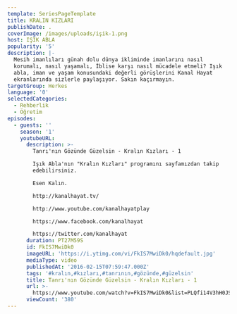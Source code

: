```yaml
---
template: SeriesPageTemplate
title: KRALIN KIZLARI
publishDate: .
coverImage: /images/uploads/işik-1.png
host: IŞIK ABLA
popularity: '5'
description: |-
  Mesih imanlıları günah dolu dünya ikliminde imanlarını nasıl
  korumalı, nasıl yaşamalı, İblise karşı nasıl mücadele etmeli? Işık
  abla, iman ve yaşam konusundaki değerli görüşlerini Kanal Hayat
  ekranlarında sizlerle paylaşıyor. Sakın kaçırmayın.
targetGroup: Herkes
language: '0'
selectedCategories:
  - Rehberlik
  - Öğretim
episodes:
  - guests: ''
    season: '1'
    youtubeURL:
      description: >-
        Tanrı'nın Gözünde Güzelsin - Kralın Kızları - 1

        Işık Abla'nın "Kralın Kızları" programını sayfamızdan takip
        edebilirsiniz.

        Esen Kalın.

        http://kanalhayat.tv/

        http://www.youtube.com/kanalhayatplay

        https://www.facebook.com/kanalhayat

        https://twitter.com/kanalhayat
      duration: PT27M59S
      id: FkIS7MwiDk0
      imageURL: 'https://i.ytimg.com/vi/FkIS7MwiDk0/hqdefault.jpg'
      mediaType: video
      publishedAt: '2016-02-15T07:59:47.000Z'
      tags: '#kralın,#kızları,#tanrının,#gözünde,#güzelsin'
      title: Tanrı'nın Gözünde Güzelsin - Kralın Kızları - 1
      url: >-
        https://www.youtube.com/watch?v=FkIS7MwiDk0&list=PLQfi14V3hH0JS8AQrtkWt3wpBW5iNZnku&index=2&t=0s
      viewCount: '380'
---
```


